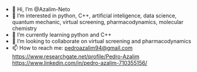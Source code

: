 - 👋 Hi, I’m @Azalim-Neto
- 👀 I’m interested in python, C++, artificial inteligence, data science, quantum mechanic, virtual screening, pharmacodynamics, molecular chemistry
- 🌱 I’m currently learning python and C++
- 💞️ I’m looking to collaborate on virtual screening and pharmacodynamics
- 📫 How to reach me: pedroazalim94@gmail.com
   https://www.researchgate.net/profile/Pedro-Azalim
   https://www.linkedin.com/in/pedro-azalim-710355156/

<!---
Azalim-Neto/Azalim-Neto is a ✨ special ✨ repository because its `README.md` (this file) appears on your GitHub profile.
You can click the Preview link to take a look at your changes.
--->

